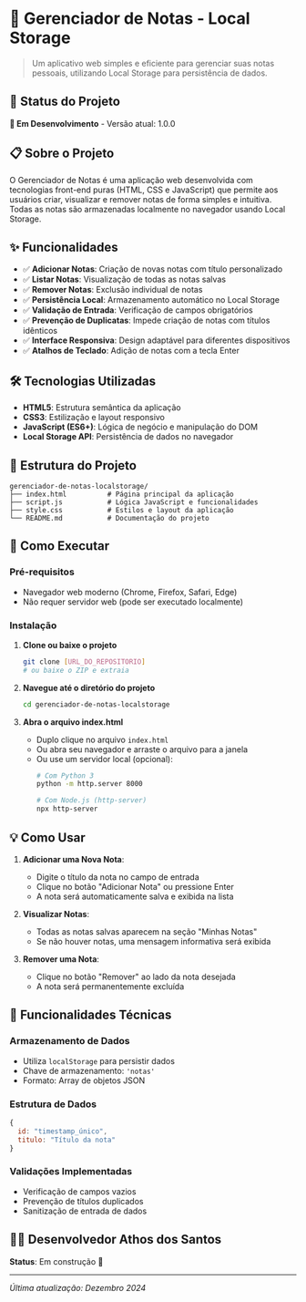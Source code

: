 # 📝 Gerenciador de Notas - Local Storage

> Um aplicativo web simples e eficiente para gerenciar suas notas pessoais, utilizando Local Storage para persistência de dados.

## 🚀 Status do Projeto

**🔧 Em Desenvolvimento** - Versão atual: 1.0.0

## 📋 Sobre o Projeto

O Gerenciador de Notas é uma aplicação web desenvolvida com tecnologias front-end puras (HTML, CSS e JavaScript) que permite aos usuários criar, visualizar e remover notas de forma simples e intuitiva. Todas as notas são armazenadas localmente no navegador usando Local Storage.

## ✨ Funcionalidades

- ✅ **Adicionar Notas**: Criação de novas notas com título personalizado
- ✅ **Listar Notas**: Visualização de todas as notas salvas
- ✅ **Remover Notas**: Exclusão individual de notas
- ✅ **Persistência Local**: Armazenamento automático no Local Storage
- ✅ **Validação de Entrada**: Verificação de campos obrigatórios
- ✅ **Prevenção de Duplicatas**: Impede criação de notas com títulos idênticos
- ✅ **Interface Responsiva**: Design adaptável para diferentes dispositivos
- ✅ **Atalhos de Teclado**: Adição de notas com a tecla Enter

## 🛠️ Tecnologias Utilizadas

- **HTML5**: Estrutura semântica da aplicação
- **CSS3**: Estilização e layout responsivo
- **JavaScript (ES6+)**: Lógica de negócio e manipulação do DOM
- **Local Storage API**: Persistência de dados no navegador

## 📁 Estrutura do Projeto

```
gerenciador-de-notas-localstorage/
├── index.html          # Página principal da aplicação
├── script.js           # Lógica JavaScript e funcionalidades
├── style.css           # Estilos e layout da aplicação
└── README.md           # Documentação do projeto
```

## 🚀 Como Executar

### Pré-requisitos
- Navegador web moderno (Chrome, Firefox, Safari, Edge)
- Não requer servidor web (pode ser executado localmente)

### Instalação

1. **Clone ou baixe o projeto**
   ```bash
   git clone [URL_DO_REPOSITORIO]
   # ou baixe o ZIP e extraia
   ```

2. **Navegue até o diretório do projeto**
   ```bash
   cd gerenciador-de-notas-localstorage
   ```

3. **Abra o arquivo index.html**
   - Duplo clique no arquivo `index.html`
   - Ou abra seu navegador e arraste o arquivo para a janela
   - Ou use um servidor local (opcional):
     ```bash
     # Com Python 3
     python -m http.server 8000
     
     # Com Node.js (http-server)
     npx http-server
     ```

## 💡 Como Usar

1. **Adicionar uma Nova Nota**:
   - Digite o título da nota no campo de entrada
   - Clique no botão "Adicionar Nota" ou pressione Enter
   - A nota será automaticamente salva e exibida na lista

2. **Visualizar Notas**:
   - Todas as notas salvas aparecem na seção "Minhas Notas"
   - Se não houver notas, uma mensagem informativa será exibida

3. **Remover uma Nota**:
   - Clique no botão "Remover" ao lado da nota desejada
   - A nota será permanentemente excluída

## 🔧 Funcionalidades Técnicas

### Armazenamento de Dados
- Utiliza `localStorage` para persistir dados
- Chave de armazenamento: `'notas'`
- Formato: Array de objetos JSON

### Estrutura de Dados
```javascript
{
  id: "timestamp_único",
  titulo: "Título da nota"
}
```

### Validações Implementadas
- Verificação de campos vazios
- Prevenção de títulos duplicados
- Sanitização de entrada de dados

## 👨‍💻 Desenvolvedor Athos dos Santos

**Status**: Em construção 🚧

---

*Última atualização: Dezembro 2024*
